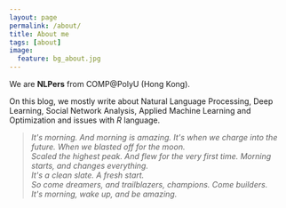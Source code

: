 ```yaml
---
layout: page
permalink: /about/
title: About me
tags: [about]
image:
  feature: bg_about.jpg
---
```


We are **NLPers** from COMP@PolyU (Hong Kong). 

On this blog, we mostly write about Natural Language Processing, Deep Learning, Social Network Analysis, Applied Machine Learning and Optimization and issues with *R* language.





> *It's morning. And morning is amazing. It's when we charge into the future. When we blasted off for the moon.*    
*Scaled the highest peak. And flew for the very first time. Morning starts, and changes everything.*    
*It's a clean slate. A fresh start.*   
*So come dreamers, and trailblazers, champions. Come builders.*       
*It's morning, wake up, and be amazing.*  
   


         


<!-- 
## What HPSTR brings to the table:

* Responsive templates for post, page, and post index `_layouts`. Looks great on mobile, tablet, and desktop devices.
* Gracefully degrads in older browsers. Compatible with Internet Explorer 8+ and all modern browsers.  
* Modern and minimal design.
* Sweet animated menu.
* Background image support.
* Readable typography to make your words shine.
* Support for large images to call out your favorite posts.
* Comments powered by [Disqus](http://disqus.com) if you choose to enable.
* Simple and clear permalink structure[^1].
* [Open Graph](https://developers.facebook.com/docs/opengraph/) and [Twitter Cards](https://dev.twitter.com/docs/cards) support for a better social sharing experience.
* Simple [custom 404 page]({{ site.url }}/404.html) to get you started.
* Stylesheets for Pygments and Coderay [syntax highlighting]({{ site.url }}/code-highlighting-post/) to make your code examples look snazzy
* [Grunt](http://gruntjs.com) build script for easy theme development

<div markdown="0"><a href="{{ site.url }}/theme-setup" class="btn btn-info">Install the Theme</a></div>

[^1]: Example: *domain.com/category-name/post-title* -->